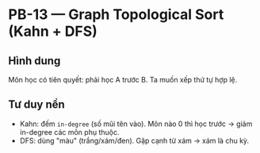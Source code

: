 # PB-13 — Graph Topological Sort (Kahn + DFS)

## Hình dung
Môn học có tiên quyết: phải học A trước B. Ta muốn xếp thứ tự hợp lệ.

## Tư duy nền
- Kahn: đếm `in-degree` (số mũi tên vào). Môn nào 0 thì học trước → giảm in-degree các môn phụ thuộc.
- DFS: dùng "màu" (trắng/xám/đen). Gặp cạnh từ xám → xám là chu kỳ.
